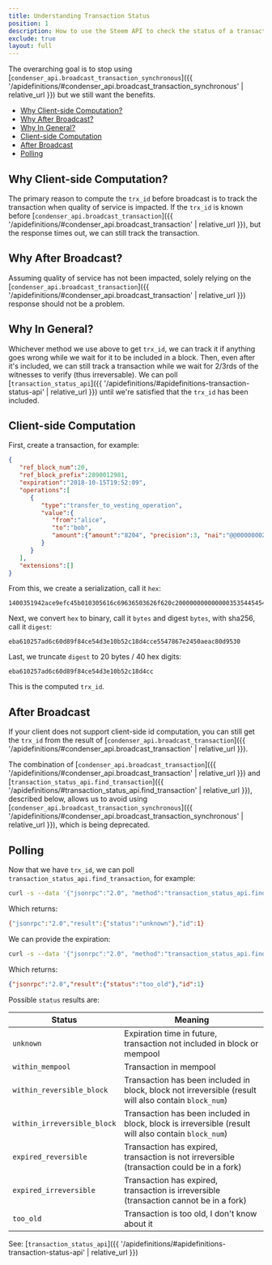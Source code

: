 ```yaml
---
title: Understanding Transaction Status
position: 1
description: How to use the Steem API to check the status of a transaction for a given `trx_id` value.
exclude: true
layout: full
---
```


The overarching goal is to stop using [`condenser_api.broadcast_transaction_synchronous`]({{ '/apidefinitions/#condenser_api.broadcast_transaction_synchronous' | relative_url }}) but we still want the benefits.

* [Why Client-side Computation?](#why-client-side-computation)
* [Why After Broadcast?](#why-after-broadcast)
* [Why In General?](#why-in-general)
* [Client-side Computation](#client-side-computation)
* [After Broadcast](#after-broadcast)
* [Polling](#polling)

## Why Client-side Computation?

The primary reason to compute the `trx_id` before broadcast is to track the transaction when quality of service is impacted. If the `trx_id` is known before [`condenser_api.broadcast_transaction`]({{ '/apidefinitions/#condenser_api.broadcast_transaction' | relative_url }}), but the response times out, we can still track the transaction.

## Why After Broadcast?

Assuming quality of service has not been impacted, solely relying on the [`condenser_api.broadcast_transaction`]({{ '/apidefinitions/#condenser_api.broadcast_transaction' | relative_url }}) response should not be a problem.

## Why In General?

Whichever method we use above to get `trx_id`, we can track it if anything goes wrong while we wait for it to be included in a block. Then, even after it's included, we can still track a transaction while we wait for 2/3rds of the witnesses to verify (thus irreversable). We can poll [`transaction_status_api`]({{ '/apidefinitions/#apidefinitions-transaction-status-api' | relative_url }}) until we're satisfied that the `trx_id` has been included.
## Client-side Computation

First, create a transaction, for example:

```json
{
   "ref_block_num":20,
   "ref_block_prefix":2890012981,
   "expiration":"2018-10-15T19:52:09",
   "operations":[
      {
         "type":"transfer_to_vesting_operation",
         "value":{
            "from":"alice",
            "to":"bob",
            "amount":{"amount":"8204", "precision":3, "nai":"@@000000021"}
         }
      }
   ],
   "extensions":[]
}
```

From this, we create a serialization, call it `hex`:

```
1400351942ace9efc45b010305616c69636503626f620c2000000000000003535445454d00000
```

Next, we convert `hex` to binary, call it `bytes` and digest `bytes`, with sha256, call it `digest`:

```
eba610257ad6c60d89f84ce54d3e10b52c18d4cce5547867e2450aeac80d9530
```

Last, we truncate `digest` to 20 bytes / 40 hex digits:

```
eba610257ad6c60d89f84ce54d3e10b52c18d4cc
```

This is the computed `trx_id`.

## After Broadcast

If your client does not support client-side id computation, you can still get the `trx_id` from the result of [`condenser_api.broadcast_transaction`]({{ '/apidefinitions/#condenser_api.broadcast_transaction' | relative_url }}).

The combination of [`condenser_api.broadcast_transaction`]({{ '/apidefinitions/#condenser_api.broadcast_transaction' | relative_url }}) and [`transaction_status_api.find_transaction`]({{ '/apidefinitions/#transaction_status_api.find_transaction' | relative_url }}), described below, allows us to avoid using [`condenser_api.broadcast_transaction_synchronous`]({{ '/apidefinitions/#condenser_api.broadcast_transaction_synchronous' | relative_url }}), which is being deprecated.

## Polling

Now that we have `trx_id`, we can poll `transaction_status_api.find_transaction`, for example:

```bash
curl -s --data '{"jsonrpc":"2.0", "method":"transaction_status_api.find_transaction", "params":{"transaction_id":"eba610257ad6c60d89f84ce54d3e10b52c18d4cc"}, "id":1}' https://api.steemit.com
```

Which returns:

```bash
{"jsonrpc":"2.0","result":{"status":"unknown"},"id":1}
```

We can provide the expiration:

```bash
curl -s --data '{"jsonrpc":"2.0", "method":"transaction_status_api.find_transaction", "params":{"transaction_id":"eba610257ad6c60d89f84ce54d3e10b52c18d4cc","expiration":"2018-10-15T19:52:09"}, "id":1}' https://api.steemit.com
```

Which returns:

```json
{"jsonrpc":"2.0","result":{"status":"too_old"},"id":1}
```

Possible `status` results are:

| Status | Meaning |
|--------|---------|
| `unknown` | Expiration time in future, transaction not included in block or mempool |
| `within_mempool` | Transaction in mempool |
| `within_reversible_block` | Transaction has been included in block, block not irreversible (result will also contain `block_num`) |
| `within_irreversible_block` | Transaction has been included in block, block is irreversible (result will also contain `block_num`) |
| `expired_reversible` | Transaction has expired, transaction is not irreversible (transaction could be in a fork) |
| `expired_irreversible` | Transaction has expired, transaction is irreversible (transaction cannot be in a fork) |
| `too_old` | Transaction is too old, I don't know about it |

See: [`transaction_status_api`]({{ '/apidefinitions/#apidefinitions-transaction-status-api' | relative_url }})
